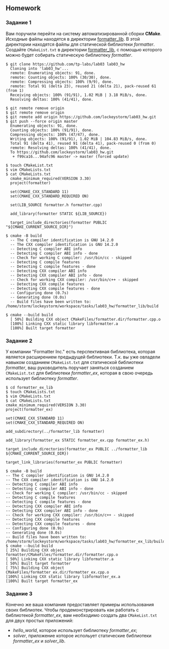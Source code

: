 ## Homework

### Задание 1
Вам поручили перейти на систему автоматизированной сборки **CMake**.
Исходные файлы находятся в директории [formatter_lib](formatter_lib).
В этой директории находятся файлы для статической библиотеки *formatter*.
Создайте `CMakeList.txt` в директории [formatter_lib](formatter_lib),
с помощью которого можно будет собирать статическую библиотеку *formatter*.

```
$ git clone https://github.com/tp-labs/lab03 lab03_hw
  Cloning into 'lab03_hw'...
  remote: Enumerating objects: 91, done.
  remote: Counting objects: 100% (30/30), done.
  remote: Compressing objects: 100% (9/9), done.
  remote: Total 91 (delta 23), reused 21 (delta 21), pack-reused 61 (from 1)
  Receiving objects: 100% (91/91), 1.02 MiB | 3.18 MiB/s, done.
  Resolving deltas: 100% (41/41), done.
```

```
$ git remote remove origin
$ git remote remove origin
$ git remote add origin https://github.com/lockeystorm/lab03_hw.git
$ git push --force origin master
  Enumerating objects: 91, done.
  Counting objects: 100% (91/91), done.
  Compressing objects: 100% (47/47), done.
  Writing objects: 100% (91/91), 1.02 MiB | 104.83 MiB/s, done.
  Total 91 (delta 41), reused 91 (delta 41), pack-reused 0 (from 0)
  remote: Resolving deltas: 100% (41/41), done.
  To https://github.com/lockeystorm/lab03_hw.git
   + f99ca16...94afc96 master -> master (forced update)
```
 
```
$ touch CMakeList.txt
$ vim CMakeLists.txt
$ cat CMakeLists.txt
  cmake_minimum_required(VERSION 3.30)
  project(formatter)
  
  set(CMAKE_CXX_STANDARD 11)
  set(CMAKE_CXX_STANDARD_REQUIRED ON)
  
  set(LIB_SOURCE formatter.h formatter.cpp)
  
  add_library(formatter STATIC ${LIB_SOURCE})
  
  target_include_directories(formatter PUBLIC "${CMAKE_CURRENT_SOURCE_DIR}")
```

```
$ cmake -B build
  -- The C compiler identification is GNU 14.2.0
  -- The CXX compiler identification is GNU 14.2.0
  -- Detecting C compiler ABI info
  -- Detecting C compiler ABI info - done
  -- Check for working C compiler: /usr/bin/cc - skipped
  -- Detecting C compile features
  -- Detecting C compile features - done
  -- Detecting CXX compiler ABI info
  -- Detecting CXX compiler ABI info - done
  -- Check for working CXX compiler: /usr/bin/c++ - skipped
  -- Detecting CXX compile features
  -- Detecting CXX compile features - done
  -- Configuring done (0.7s)
  -- Generating done (0.0s)
  -- Build files have been written to: /home/storm/lockeystorm/workspace/tasks/lab03_hw/formatter_lib/build
```

```
$ cmake --build build
  [ 50%] Building CXX object CMakeFiles/formatter.dir/formatter.cpp.o
  [100%] Linking CXX static library libformatter.a
  [100%] Built target formatter
```

### Задание 2
У компании "Formatter Inc." есть перспективная библиотека,
которая является расширением предыдущей библиотеки. Т.к. вы уже овладели
навыком созданием `CMakeList.txt` для статической библиотеки *formatter*, ваш 
руководитель поручает заняться созданием `CMakeList.txt` для библиотеки 
*formatter_ex*, которая в свою очередь использует библиотеку *formatter*.

```
$ cd formatter_ex_lib
$ touch CMakeLists.txt
$ vim CMakeLists.txt
$ cat CMakeLists.txt
cmake_minimum_required(VERSION 3.30)
project(formatter_ex)

set(CMAKE_CXX_STANDARD 11)
set(CMAKE_CXX_STANDARD_REQUIRED ON)

add_subdirectory(../formatter_lib formatter)

add_library(formatter_ex STATIC formatter_ex.cpp formatter_ex.h)

target_include_directories(formatter_ex PUBLIC ../formatter_lib ${CMAKE_CURRENT_SOURCE_DIR})

target_link_libraries(formatter_ex PUBLIC formatter)
```

```
$ cmake -B build
-- The C compiler identification is GNU 14.2.0
-- The CXX compiler identification is GNU 14.2.0
-- Detecting C compiler ABI info
-- Detecting C compiler ABI info - done
-- Check for working C compiler: /usr/bin/cc - skipped
-- Detecting C compile features
-- Detecting C compile features - done
-- Detecting CXX compiler ABI info
-- Detecting CXX compiler ABI info - done
-- Check for working CXX compiler: /usr/bin/c++ - skipped
-- Detecting CXX compile features
-- Detecting CXX compile features - done
-- Configuring done (0.9s)
-- Generating done (0.0s)
-- Build files have been written to: /home/storm/lockeystorm/workspace/tasks/lab03_hw/formatter_ex_lib/build
$ cmake --build build
[ 25%] Building CXX object formatter/CMakeFiles/formatter.dir/formatter.cpp.o
[ 50%] Linking CXX static library libformatter.a
[ 50%] Built target formatter
[ 75%] Building CXX object CMakeFiles/formatter_ex.dir/formatter_ex.cpp.o
[100%] Linking CXX static library libformatter_ex.a
[100%] Built target formatter_ex
```

### Задание 3
Конечно же ваша компания предоставляет примеры использования своих библиотек.
Чтобы продемонстрировать как работать с библиотекой *formatter_ex*,
вам необходимо создать два `CMakeList.txt` для двух простых приложений:
* *hello_world*, которое использует библиотеку *formatter_ex*;
* *solver*, приложение которое испольует статические библиотеки *formatter_ex* и *solver_lib*.

